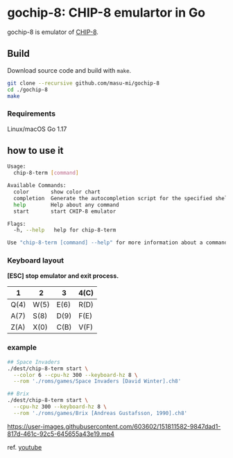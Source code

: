 # gochip-8: CHIP-8 emulartor in Go
gochip-8 is emulator of [CHIP-8](https://en.wikipedia.org/wiki/CHIP-8).

## Build
Download source code and build with `make`.

```sh
git clone --recursive github.com/masu-mi/gochip-8
cd ./gochip-8
make
```

### Requirements

Linux/macOS
Go 1.17

## how to use it
```sh
Usage:
  chip-8-term [command]

Available Commands:
  color       show color chart
  completion  Generate the autocompletion script for the specified shell
  help        Help about any command
  start       start CHIP-8 emulator

Flags:
  -h, --help   help for chip-8-term

Use "chip-8-term [command] --help" for more information about a command.
```

### Keyboard layout

**[ESC] stop emulator and exit process.**

1 |2 |3 |4(C)
--|--|--|--
Q(4)|W(5)|E(6)|R(D)
A(7)|S(8)|D(9)|F(E)
Z(A)|X(0)|C(B)|V(F)


### example

```sh
## Space Invaders
./dest/chip-8-term start \
  --color 6 --cpu-hz 300 --keyboard-hz 8 \
  --rom './roms/games/Space Invaders [David Winter].ch8'

## Brix
./dest/chip-8-term start \
  --cpu-hz 300 --keyboard-hz 8 \
  --rom './roms/games/Brix [Andreas Gustafsson, 1990].ch8'
```

https://user-images.githubusercontent.com/603602/151811582-9847dad1-817d-461c-92c5-645655a43e19.mp4

ref. [youtube](https://youtu.be/dtGW5T-NWzk)
